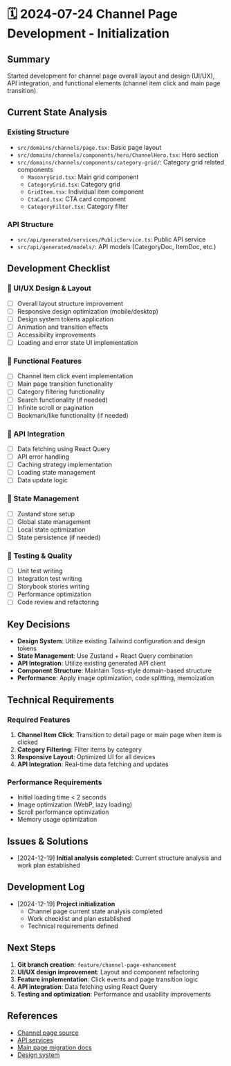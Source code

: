 # 🗓️ 2024-07-24 Channel Page Development - Initialization

## Summary

Started development for channel page overall layout and design (UI/UX), API integration, and functional elements (channel item click and main page transition).

## Current State Analysis

### Existing Structure

- `src/domains/channels/page.tsx`: Basic page layout
- `src/domains/channels/components/hero/ChannelHero.tsx`: Hero section
- `src/domains/channels/components/category-grid/`: Category grid related components
  - `MasonryGrid.tsx`: Main grid component
  - `CategoryGrid.tsx`: Category grid
  - `GridItem.tsx`: Individual item component
  - `CtaCard.tsx`: CTA card component
  - `CategoryFilter.tsx`: Category filter

### API Structure

- `src/api/generated/services/PublicService.ts`: Public API service
- `src/api/generated/models/`: API models (CategoryDoc, ItemDoc, etc.)

## Development Checklist

### 🎨 UI/UX Design & Layout

- [ ] Overall layout structure improvement
- [ ] Responsive design optimization (mobile/desktop)
- [ ] Design system tokens application
- [ ] Animation and transition effects
- [ ] Accessibility improvements
- [ ] Loading and error state UI implementation

### 🔧 Functional Features

- [ ] Channel item click event implementation
- [ ] Main page transition functionality
- [ ] Category filtering functionality
- [ ] Search functionality (if needed)
- [ ] Infinite scroll or pagination
- [ ] Bookmark/like functionality (if needed)

### 🔌 API Integration

- [ ] Data fetching using React Query
- [ ] API error handling
- [ ] Caching strategy implementation
- [ ] Loading state management
- [ ] Data update logic

### 📱 State Management

- [ ] Zustand store setup
- [ ] Global state management
- [ ] Local state optimization
- [ ] State persistence (if needed)

### 🧪 Testing & Quality

- [ ] Unit test writing
- [ ] Integration test writing
- [ ] Storybook stories writing
- [ ] Performance optimization
- [ ] Code review and refactoring

## Key Decisions

- **Design System**: Utilize existing Tailwind configuration and design tokens
- **State Management**: Use Zustand + React Query combination
- **API Integration**: Utilize existing generated API client
- **Component Structure**: Maintain Toss-style domain-based structure
- **Performance**: Apply image optimization, code splitting, memoization

## Technical Requirements

### Required Features

1. **Channel Item Click**: Transition to detail page or main page when item is clicked
2. **Category Filtering**: Filter items by category
3. **Responsive Layout**: Optimized UI for all devices
4. **API Integration**: Real-time data fetching and updates

### Performance Requirements

- Initial loading time < 2 seconds
- Image optimization (WebP, lazy loading)
- Scroll performance optimization
- Memory usage optimization

## Issues & Solutions

- [2024-12-19] **Initial analysis completed**: Current structure analysis and work plan established

## Development Log

- [2024-12-19] **Project initialization**
  - Channel page current state analysis completed
  - Work checklist and plan established
  - Technical requirements defined

## Next Steps

1. **Git branch creation**: `feature/channel-page-enhancement`
2. **UI/UX design improvement**: Layout and component refactoring
3. **Feature implementation**: Click events and page transition logic
4. **API integration**: Data fetching using React Query
5. **Testing and optimization**: Performance and usability improvements

## References

- [Channel page source](../../src/domains/channels/)
- [API services](../../src/api/generated/services/)
- [Main page migration docs](../mainpage-migrate/)
- [Design system](../../src/constants/colors.ts)

